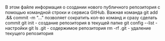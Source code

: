 В этом файле информация о создании нового публичного репозитория с помощью командной строки и сервиса GitHub.
Важная команда git add .&& commit -m "..." позволяет сократить кол-во команд и сразу сделать commit
git init - создание репозитория в текущей папке
git config --list - настройки git 
ls .git - содержимое репозитория
rm -rf .git - удаление текущего репозитория
